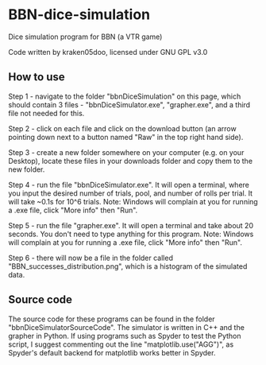 # BBN-dice-simulation
Dice simulation program for BBN (a VTR game)

Code written by kraken05doo, licensed under GNU GPL v3.0

## How to use
Step 1 - navigate to the folder "bbnDiceSimulation" on this page, which should contain 3 files - "bbnDiceSimulator.exe", "grapher.exe", and a third file not needed for this.

Step 2 - click on each file and click on the download button (an arrow pointing down next to a button named "Raw" in the top right hand side).

Step 3 - create a new folder somewhere on your computer (e.g. on your Desktop), locate these files in your downloads folder and copy them to the new folder.

Step 4 - run the file "bbnDiceSimulator.exe". It will open a terminal, where you input the desired number of trials, pool, and number of rolls per trial. It will take ~0.1s for 10^6 trials. Note: Windows will complain at you for running a .exe file, click "More info" then "Run".

Step 5 - run the file "grapher.exe". It will open a terminal and take about 20 seconds. You don't need to type anything for this program. Note: Windows will complain at you for running a .exe file, click "More info" then "Run".

Step 6 - there will now be a file in the folder called "BBN_successes_distribution.png", which is a histogram of the simulated data.

## Source code
The source code for these programs can be found in the folder "bbnDiceSimulatorSourceCode". The simulator is written in C++ and the grapher in Python. If using programs such as Spyder to test the Python script, I suggest commenting out the line "matplotlib.use("AGG")", as Spyder's default backend for matplotlib works better in Spyder.
